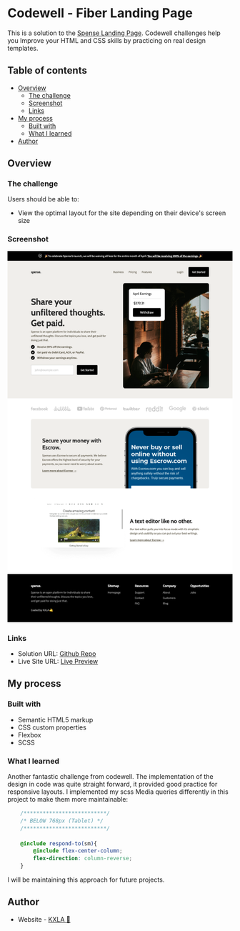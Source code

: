 # Codewell - Fiber Landing Page 

This is a solution to the [Spense Landing Page](https://www.codewell.cc/challenges/spense-landing-page--608a7a859691700015db16c5). Codewell challenges help you Improve your HTML and CSS skills by practicing on real design templates.

## Table of contents

- [Overview](#overview)
  - [The challenge](#the-challenge)
  - [Screenshot](#screenshot)
  - [Links](#links)
- [My process](#my-process)
  - [Built with](#built-with)
  - [What I learned](#what-i-learned)
- [Author](#author)


## Overview

### The challenge

Users should be able to:

- View the optimal layout for the site depending on their device's screen size

### Screenshot

![](Assets/Screenshot.png)

### Links

- Solution URL: [Github Repo](https://github.com/KXLAA/CW-03-spense)
- Live Site URL: [Live Preview](https://kxlaa.github.io/CW-02-fiber/)


## My process

### Built with

- Semantic HTML5 markup
- CSS custom properties
- Flexbox
- SCSS


### What I learned
Another fantastic challenge from codewell. The implementation of the design in code was quite straight forward, it provided good practice for responsive layouts. I implemented my scss Media queries differently in this project to make them more maintainable:

```scss
    /**************************/
    /* BELOW 768px (Tablet) */
    /**************************/

    @include respond-to(sm){
        @include flex-center-column;
        flex-direction: column-reverse;
    }
```

I will be maintaining this approach for future projects.


## Author

- Website - [KXLA 🤙](https://github.com/KXLAA)

